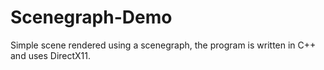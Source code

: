 # Scenegraph-Demo
Simple scene rendered using a scenegraph, the program is written in C++ and uses DirectX11. 
